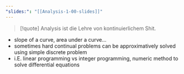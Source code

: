 ```yaml
---
"slides:": "[[Analysis-1-00-slides]]"
---
```


>[!quote] Analysis ist die Lehre von kontinuierlichem Shit.

- slope of a curve, area under a curve...
- sometimes hard continual problems can be approximatively solved using simple discrete problem
- i.E. linear programming vs integer programming, numeric method to solve differential equations

